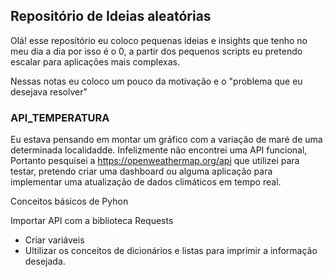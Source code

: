 ## Repositório de Ideias aleatórias

Olá! esse repositório eu coloco pequenas ideias e insights que tenho no meu dia a dia por isso é o 0, a partir dos pequenos scripts eu pretendo escalar para aplicações mais complexas.


Nessas notas eu coloco um pouco da motivação e o "problema que eu desejava resolver"

### API_TEMPERATURA 

Eu estava pensando em montar um gráfico com a variação de maré de uma determinada localidadde. Infelizmente não encontrei uma API funcional, Portanto pesquisei a https://openweathermap.org/api que utilizei para testar, pretendo criar uma dashboard ou alguma aplicação para implementar uma atualização de dados climáticos em tempo real.

Conceitos básicos de Pyhon

Importar API  com a biblioteca Requests

- Criar variáveis 
- Ultilizar os conceitos de dicionários e listas para imprimir a informação desejada.
 

